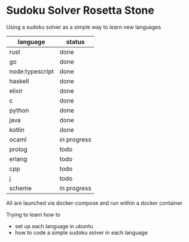 Sudoku Solver Rosetta Stone
===========================
Using a sudoku solver as a simple way to learn new languages

| language        | status      |
|-----------------|-------------|
| rust            | done        |
| go              | done        |
| node:typescript | done        |
| haskell         | done        |
| elixir          | done        |
| c               | done        |
| python          | done        |
| java            | done        |
| kotlin          | done        |
| ocaml           | in progress |
| prolog          | todo        |
| erlang          | todo        |
| cpp             | todo        |
| j               | todo        |
| scheme          | in progress |

All are launched via docker-compose and run within a docker container

Trying to learn how to
- set up each language in ubuntu
- how to code a simple sudoku solver in each language
